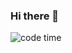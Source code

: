 ### Hi there 👋

![code time](https://github-readme-stats.vercel.app/api/wakatime?username=sunzehui&api_domain=wakapi.dev&bg_color=2D3748&title_color=2F855A&icon_color=2F855A&text_color=ffffff&custom_title=Wakapi%20Week%20Stats&layout=compact)
